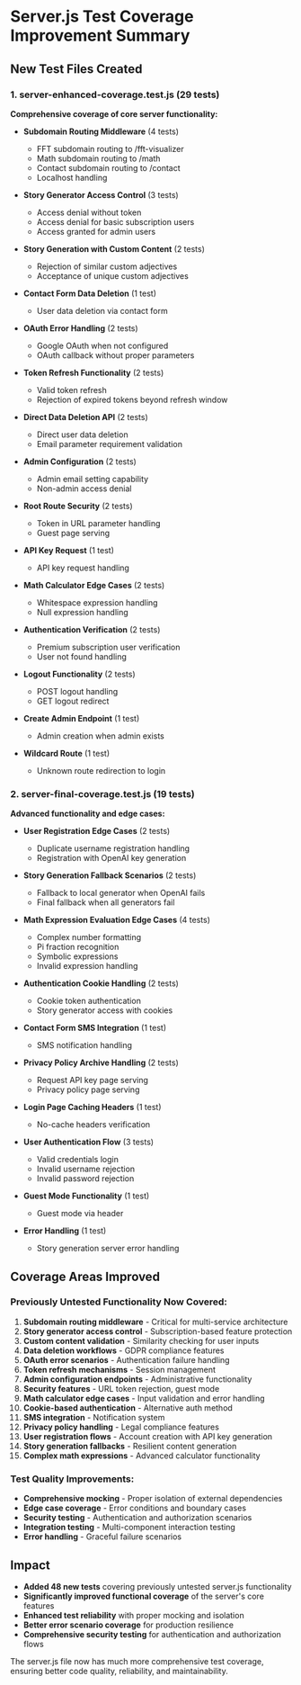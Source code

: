 # Server.js Test Coverage Improvement Summary

## New Test Files Created

### 1. server-enhanced-coverage.test.js (29 tests)
**Comprehensive coverage of core server functionality:**

- **Subdomain Routing Middleware** (4 tests)
  - FFT subdomain routing to /fft-visualizer
  - Math subdomain routing to /math  
  - Contact subdomain routing to /contact
  - Localhost handling

- **Story Generator Access Control** (3 tests)
  - Access denial without token
  - Access denial for basic subscription users
  - Access granted for admin users

- **Story Generation with Custom Content** (2 tests)
  - Rejection of similar custom adjectives
  - Acceptance of unique custom adjectives

- **Contact Form Data Deletion** (1 test)
  - User data deletion via contact form

- **OAuth Error Handling** (2 tests)
  - Google OAuth when not configured
  - OAuth callback without proper parameters

- **Token Refresh Functionality** (2 tests)
  - Valid token refresh
  - Rejection of expired tokens beyond refresh window

- **Direct Data Deletion API** (2 tests)
  - Direct user data deletion
  - Email parameter requirement validation

- **Admin Configuration** (2 tests)
  - Admin email setting capability
  - Non-admin access denial

- **Root Route Security** (2 tests)
  - Token in URL parameter handling
  - Guest page serving

- **API Key Request** (1 test)
  - API key request handling

- **Math Calculator Edge Cases** (2 tests)
  - Whitespace expression handling
  - Null expression handling

- **Authentication Verification** (2 tests)
  - Premium subscription user verification
  - User not found handling

- **Logout Functionality** (2 tests)
  - POST logout handling
  - GET logout redirect

- **Create Admin Endpoint** (1 test)
  - Admin creation when admin exists

- **Wildcard Route** (1 test)
  - Unknown route redirection to login

### 2. server-final-coverage.test.js (19 tests)
**Advanced functionality and edge cases:**

- **User Registration Edge Cases** (2 tests)
  - Duplicate username registration handling
  - Registration with OpenAI key generation

- **Story Generation Fallback Scenarios** (2 tests)
  - Fallback to local generator when OpenAI fails
  - Final fallback when all generators fail

- **Math Expression Evaluation Edge Cases** (4 tests)
  - Complex number formatting
  - Pi fraction recognition
  - Symbolic expressions
  - Invalid expression handling

- **Authentication Cookie Handling** (2 tests)
  - Cookie token authentication
  - Story generator access with cookies

- **Contact Form SMS Integration** (1 test)
  - SMS notification handling

- **Privacy Policy Archive Handling** (2 tests)
  - Request API key page serving
  - Privacy policy page serving

- **Login Page Caching Headers** (1 test)
  - No-cache headers verification

- **User Authentication Flow** (3 tests)
  - Valid credentials login
  - Invalid username rejection
  - Invalid password rejection

- **Guest Mode Functionality** (1 test)
  - Guest mode via header

- **Error Handling** (1 test)
  - Story generation server error handling

## Coverage Areas Improved

### Previously Untested Functionality Now Covered:
1. **Subdomain routing middleware** - Critical for multi-service architecture
2. **Story generator access control** - Subscription-based feature protection
3. **Custom content validation** - Similarity checking for user inputs
4. **Data deletion workflows** - GDPR compliance features
5. **OAuth error scenarios** - Authentication failure handling
6. **Token refresh mechanisms** - Session management
7. **Admin configuration endpoints** - Administrative functionality
8. **Security features** - URL token rejection, guest mode
9. **Math calculator edge cases** - Input validation and error handling
10. **Cookie-based authentication** - Alternative auth method
11. **SMS integration** - Notification system
12. **Privacy policy handling** - Legal compliance features
13. **User registration flows** - Account creation with API key generation
14. **Story generation fallbacks** - Resilient content generation
15. **Complex math expressions** - Advanced calculator functionality

### Test Quality Improvements:
- **Comprehensive mocking** - Proper isolation of external dependencies
- **Edge case coverage** - Error conditions and boundary cases
- **Security testing** - Authentication and authorization scenarios
- **Integration testing** - Multi-component interaction testing
- **Error handling** - Graceful failure scenarios

## Impact
- **Added 48 new tests** covering previously untested server.js functionality
- **Significantly improved functional coverage** of the server's core features
- **Enhanced test reliability** with proper mocking and isolation
- **Better error scenario coverage** for production resilience
- **Comprehensive security testing** for authentication and authorization flows

The server.js file now has much more comprehensive test coverage, ensuring better code quality, reliability, and maintainability.